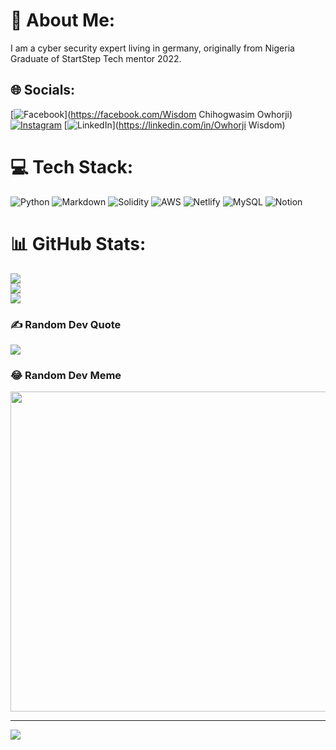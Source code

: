 # 💫 About Me:
I am a cyber security expert living in germany, originally from Nigeria<br>Graduate of StartStep Tech mentor 2022.


## 🌐 Socials:
[![Facebook](https://img.shields.io/badge/Facebook-%231877F2.svg?logo=Facebook&logoColor=white)](https://facebook.com/Wisdom Chihogwasim Owhorji) [![Instagram](https://img.shields.io/badge/Instagram-%23E4405F.svg?logo=Instagram&logoColor=white)](https://instagram.com/rds_lord) [![LinkedIn](https://img.shields.io/badge/LinkedIn-%230077B5.svg?logo=linkedin&logoColor=white)](https://linkedin.com/in/Owhorji Wisdom) 

# 💻 Tech Stack:
![Python](https://img.shields.io/badge/python-3670A0?style=flat&logo=python&logoColor=ffdd54) ![Markdown](https://img.shields.io/badge/markdown-%23000000.svg?style=flat&logo=markdown&logoColor=white) ![Solidity](https://img.shields.io/badge/Solidity-%23363636.svg?style=flat&logo=solidity&logoColor=white) ![AWS](https://img.shields.io/badge/AWS-%23FF9900.svg?style=flat&logo=amazon-aws&logoColor=white) ![Netlify](https://img.shields.io/badge/netlify-%23000000.svg?style=flat&logo=netlify&logoColor=#00C7B7) ![MySQL](https://img.shields.io/badge/mysql-%2300f.svg?style=flat&logo=mysql&logoColor=white) ![Notion](https://img.shields.io/badge/Notion-%23000000.svg?style=flat&logo=notion&logoColor=white)
# 📊 GitHub Stats:
![](https://github-readme-stats.vercel.app/api?username=wisdom-thompson&theme=blue-green&hide_border=false&include_all_commits=true&count_private=false)<br/>
![](https://github-readme-streak-stats.herokuapp.com/?user=wisdom-thompson&theme=blue-green&hide_border=false)<br/>
![](https://github-readme-stats.vercel.app/api/top-langs/?username=wisdom-thompson&theme=blue-green&hide_border=false&include_all_commits=true&count_private=false&layout=compact)

### ✍️ Random Dev Quote
![](https://quotes-github-readme.vercel.app/api?type=horizontal&theme=radical)

### 😂 Random Dev Meme
<img src="https://random-memer.herokuapp.com/" width="512px"/>

---
[![](https://visitcount.itsvg.in/api?id=wisdom-thompson&icon=0&color=0)](https://visitcount.itsvg.in)

<!-- Proudly created with GPRM ( https://gprm.itsvg.in ) -->
